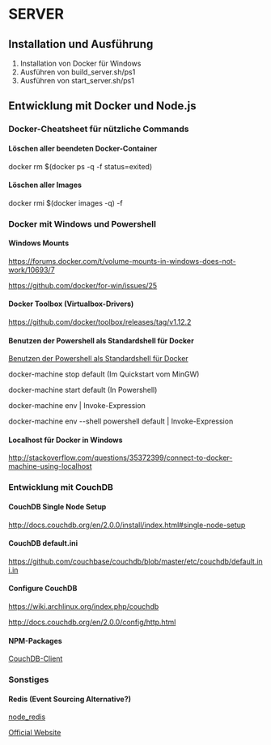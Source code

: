# SERVER

## Installation und Ausführung
1. Installation von Docker für Windows
2. Ausführen von build_server.sh/ps1
3. Ausführen von start_server.sh/ps1

## Entwicklung mit Docker und Node.js

### Docker-Cheatsheet für nützliche Commands

#### Löschen aller beendeten Docker-Container

docker rm $(docker ps -q -f status=exited)

#### Löschen aller Images

docker rmi $(docker images -q) -f

### Docker mit Windows und Powershell

#### Windows Mounts

https://forums.docker.com/t/volume-mounts-in-windows-does-not-work/10693/7

https://github.com/docker/for-win/issues/25

#### Docker Toolbox (Virtualbox-Drivers)
https://github.com/docker/toolbox/releases/tag/v1.12.2

#### Benutzen der Powershell als Standardshell für Docker
[Benutzen der Powershell als Standardshell für Docker](https://github.com/docker/docker/issues/22338)

docker-machine stop default (Im Quickstart vom MinGW)

docker-machine start default (In Powershell)

docker-machine env | Invoke-Expression

docker-machine env --shell powershell default | Invoke-Expression


#### Localhost für Docker in Windows

http://stackoverflow.com/questions/35372399/connect-to-docker-machine-using-localhost

### Entwicklung mit CouchDB

#### CouchDB Single Node Setup

http://docs.couchdb.org/en/2.0.0/install/index.html#single-node-setup

#### CouchDB default.ini

https://github.com/couchbase/couchdb/blob/master/etc/couchdb/default.ini.in

#### Configure CouchDB

https://wiki.archlinux.org/index.php/couchdb

http://docs.couchdb.org/en/2.0.0/config/http.html

#### NPM-Packages

[CouchDB-Client](https://www.npmjs.com/package/nano)

### Sonstiges

#### Redis (Event Sourcing Alternative?)

[node_redis](https://github.com/NodeRedis/node_redis)

[Official Website](http://redis.io/topics/quickstart)
